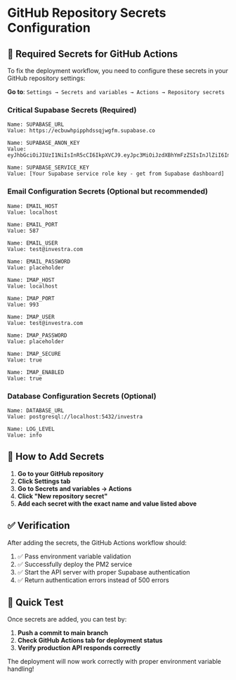 # GitHub Repository Secrets Configuration

## 🔐 Required Secrets for GitHub Actions

To fix the deployment workflow, you need to configure these secrets in your GitHub repository settings:

**Go to**: `Settings → Secrets and variables → Actions → Repository secrets`

### Critical Supabase Secrets (Required)
```
Name: SUPABASE_URL
Value: https://ecbuwhpipphdssqjwgfm.supabase.co

Name: SUPABASE_ANON_KEY  
Value: eyJhbGciOiJIUzI1NiIsInR5cCI6IkpXVCJ9.eyJpc3MiOiJzdXBhYmFzZSIsInJlZiI6ImVjYnV3aHBpcHBoZHNycWp3Z2ZtIiwicm9sZSI6ImFub24iLCJpYXQiOjE3NDg4NzU4NjEsImV4cCI6MjA2NDQ1MTg2MX0.QMWhB6lpgO3YRGg5kGKz7347DZzRcDiQ6QLupznZi1E

Name: SUPABASE_SERVICE_KEY
Value: [Your Supabase service role key - get from Supabase dashboard]
```

### Email Configuration Secrets (Optional but recommended)
```
Name: EMAIL_HOST
Value: localhost

Name: EMAIL_PORT
Value: 587

Name: EMAIL_USER
Value: test@investra.com

Name: EMAIL_PASSWORD
Value: placeholder

Name: IMAP_HOST
Value: localhost

Name: IMAP_PORT
Value: 993

Name: IMAP_USER
Value: test@investra.com

Name: IMAP_PASSWORD
Value: placeholder

Name: IMAP_SECURE
Value: true

Name: IMAP_ENABLED
Value: true
```

### Database Configuration Secrets (Optional)
```
Name: DATABASE_URL
Value: postgresql://localhost:5432/investra

Name: LOG_LEVEL
Value: info
```

## 🚀 How to Add Secrets

1. **Go to your GitHub repository**
2. **Click Settings tab**
3. **Go to Secrets and variables → Actions**
4. **Click "New repository secret"**
5. **Add each secret with the exact name and value listed above**

## ✅ Verification

After adding the secrets, the GitHub Actions workflow should:
1. ✅ Pass environment variable validation
2. ✅ Successfully deploy the PM2 service
3. ✅ Start the API server with proper Supabase authentication
4. ✅ Return authentication errors instead of 500 errors

## 🔧 Quick Test

Once secrets are added, you can test by:
1. **Push a commit to main branch**
2. **Check GitHub Actions tab for deployment status**
3. **Verify production API responds correctly**

The deployment will now work correctly with proper environment variable handling!
